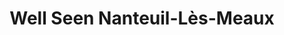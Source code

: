 ---
title: "Well Seen Nanteuil-Lès-Meaux"
url: /nanteuil-les-meaux/well-seen-nanteuil-les-meaux/
shop: Optiker
---